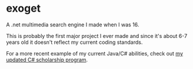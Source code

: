 exoget
======

A .net multimedia search engine I made when I was 16.

This is probably the first major project I ever made and since it's about 6-7 years old it doesn't reflect my current coding standards.

For a more recent example of my current Java/C# abilities, check out [my updated C# scholarship program](https://github.com/day-me-an/scholarship-.net4).

